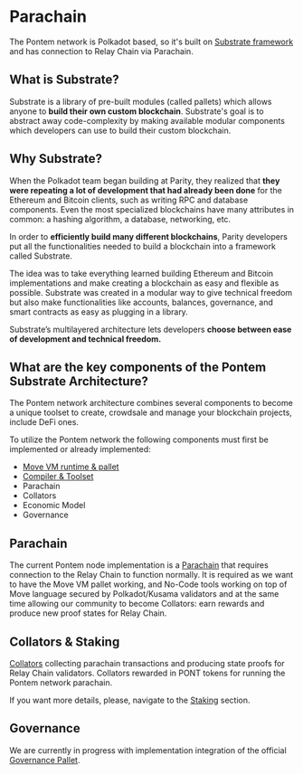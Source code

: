 # Parachain

The Pontem network is Polkadot based, so it's built on [Substrate framework](https://github.com/paritytech/substrate) and has connection to Relay Chain via Parachain.

## What is Substrate?

Substrate is a library of pre-built modules (called pallets) which allows anyone to **build their own custom blockchain**. Substrate's goal is to abstract away code-complexity by making available modular components which developers can use to build their custom blockchain.

## Why Substrate?

When the Polkadot team began building at Parity, they realized that **they were repeating a lot of development that had already been done** for the Ethereum and Bitcoin clients, such as writing RPC and database components. Even the most specialized blockchains have many attributes in common: a hashing algorithm, a database, networking, etc.

In order to **efficiently build many different blockchains**, Parity developers put all the functionalities needed to build a blockchain into a framework called Substrate. 

The idea was to take everything learned building Ethereum and Bitcoin implementations and make creating a blockchain as easy and flexible as possible. Substrate was created in a modular way to give technical freedom but also make functionalities like accounts, balances, governance, and smart contracts as easy as plugging in a library.

Substrate’s multilayered architecture lets developers **choose between ease of development and technical freedom.** 

## What are the key components of the Pontem Substrate Architecture?

The Pontem network architecture combines several components to become a unique toolset to create, crowdsale and manage your blockchain projects, include DeFi ones.

To utilize the Pontem network the following components must first be implemented or already implemented:

* [Move VM runtime & pallet](../move_vm/README.md)
* [Compiler & Toolset](../move_vm/compiler_&_toolset.md)
* Parachain
* Collators
* Economic Model
* Governance

## Parachain

The current Pontem node implementation is a [Parachain](https://wiki.polkadot.network/docs/learn-parachains) that requires connection to the Relay Chain to function normally. It is required as we want to have the Move VM pallet working, and No-Code tools working on top of Move language secured by Polkadot/Kusama validators and at the same time allowing our community to become Collators: earn rewards and produce new proof states for Relay Chain.

## Collators & Staking
 
[Collators](https://wiki.polkadot.network/docs/learn-collator) collecting parachain transactions and producing state proofs for Relay Chain validators.
Collators rewarded in PONT tokens for running the Pontem network parachain.
 
If you want more details, please, navigate to the [Staking](staking/README.md) section.

## Governance

We are currently in progress with implementation integration of the official [Governance Pallet](https://wiki.polkadot.network/docs/en/learn-governance).
